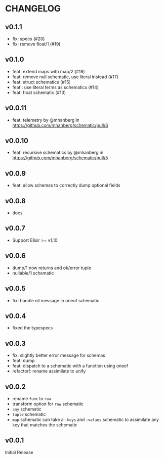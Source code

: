 # CHANGELOG

## v0.1.1

- fix: specs (#20)
- fix: remove float/1 (#19)

## v0.1.0

- feat: extend maps with map/2 (#18)
- feat: remove null schematic, use literal instead (#17)
- feat: struct schematics (#15)
- feat!: use literal terms as schematics (#14)
- feat: float schematic (#13)

## v0.0.11

* feat: telemetry by @mhanberg in https://github.com/mhanberg/schematic/pull/6

## v0.0.10

- feat: recursive schematics by @mhanberg in https://github.com/mhanberg/schematic/pull/5

## v0.0.9

- feat: allow schemas to correctly dump optional fields

## v0.0.8

- docs

## v0.0.7

- Support Elixir >= v1.10

## v0.0.6

- dump/1 now returns and ok/error tuple
- nullable/1 schematic

## v0.0.5

- fix: handle nil message in oneof schematic

## v0.0.4

- fixed the typespecs

## v0.0.3

- fix: slightly better error message for schemas
- feat: dump
- feat: dispatch to a schematic with a function using oneof
- refactor!: rename assimilate to unify

## v0.0.2

- rename `func` to `raw`
- transform option for `raw` schematic
- `any` schematic
- `tuple` schematic
- `map` schematic can take a `:keys` and `:values` schematic to assimilate any key that matches the schematic

## v0.0.1

Initial Release
